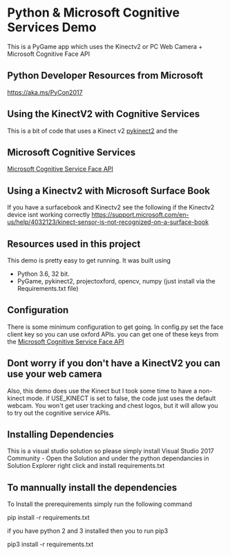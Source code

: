# Python & Microsoft Cognitive Services Demo

This is a PyGame app which uses the Kinectv2 or PC Web Camera + Microsoft Cognitive Face API

## Python Developer Resources from Microsoft

https://aka.ms/PyCon2017

## Using the KinectV2 with Cognitive Services 

This is a bit of code that uses a Kinect v2 [pykinect2](https://github.com/kinect/pykinect2) and the

## Microsoft Cognitive Services 

 [Microsoft Cognitive Service Face API](https://azure.microsoft.com/en-us/services/cognitive-services/face/)

## Using a Kinectv2 with Microsoft Surface Book 

If you have a surfacebook and Kinectv2 see the following if the Kinectv2 device isnt working correctly https://support.microsoft.com/en-us/help/4032123/kinect-sensor-is-not-recognized-on-a-surface-book 

## Resources used in this project

This demo is pretty easy to get running. It was built using
- Python 3.6, 32 bit.
- PyGame, pykinect2, projectoxford, opencv, numpy (just install via the Requirements.txt file)

## Configuration 

There is some minimum configuration to get going.
In config.py set the face client key so you can use oxford APIs. you can get one of these keys from the [Microsoft Cognitive Service Face API](https://azure.microsoft.com/en-us/services/cognitive-services/face/)

## Dont worry if you don't have a KinectV2 you can use your web camera

Also, this demo does use the Kinect but I took some time to have a non-kinect mode. if USE_KINECT is set to false, the code just uses the default webcam. You won't get user tracking and chest logos, but it will allow you to try out the cognitive service APIs.

## Installing Dependencies

This is a visual studio solution so please simply install Visual Studio 2017 Community - Open the Solution and under the python dependancies in Solution Explorer right click and install requirements.txt 

## To mannually install the dependencies 

To Install the prerequirements simply run the following command 

pip install -r requirements.txt

if you have python 2 and 3 installed then you to run pip3

pip3 install -r requirements.txt